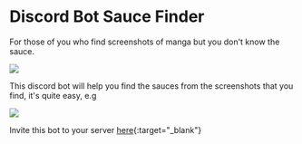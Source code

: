 # Discord Bot Sauce Finder

For those of you who find screenshots of manga but you don't know the sauce.

![](https://i.imgur.com/cGejDnL.png)

This discord bot will help you find the sauces from the screenshots that you find, it's quite easy, e.g

![](https://i.imgur.com/kaPvc8S.gif)

Invite this bot to  your server [here](https://discord.com/api/oauth2/authorize?client_id=798894524428189697&permissions=523328&scope=bot){:target="_blank"}

